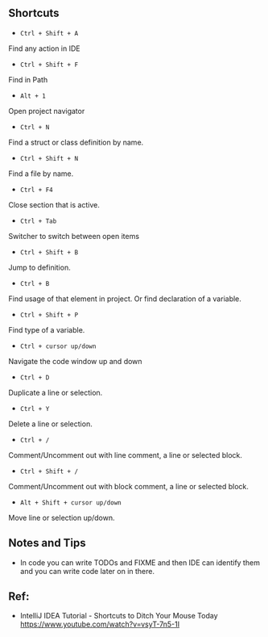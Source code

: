 ## Shortcuts

- `Ctrl + Shift + A`

Find any action in IDE

- `Ctrl + Shift + F`

Find in Path

- `Alt + 1`

Open project navigator

- `Ctrl + N`

Find a struct or class definition by name.

- `Ctrl + Shift + N`

Find a file by name.

- `Ctrl + F4`

Close section that is active.

- `Ctrl + Tab`

Switcher to switch between open items

- `Ctrl + Shift + B`

Jump to definition.

- `Ctrl + B`

Find usage of that element in project. Or find declaration of a variable.

- `Ctrl + Shift + P`

Find type of a variable.

- `Ctrl + cursor up/down`

Navigate the code window up and down

- `Ctrl + D`

Duplicate a line or selection.

- `Ctrl + Y`

Delete a line or selection.

- `Ctrl + /`

Comment/Uncomment out with line comment, a line or selected block.

- `Ctrl + Shift + /`

Comment/Uncomment out with block comment, a line or selected block.

- `Alt + Shift + cursor up/down`

Move line or selection up/down.


## Notes and Tips

- In code you can write TODOs and FIXME and then IDE can identify them and you can write code later on in there.


## Ref:

- IntelliJ IDEA Tutorial - Shortcuts to Ditch Your Mouse Today https://www.youtube.com/watch?v=vsyT-7n5-1I
